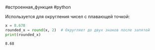 #встроенная_функция #python 

Используется для округления чисел с плавающей точкой:
```python
x = 8.678
rounded_x = round(x, 2)  # Округляет до двух знаков после запятой
print(rounded_x)
```

```
8.68
```